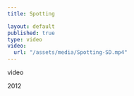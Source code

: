 ```yaml
---
title: Spotting

layout: default
published: true
type: video
video: 
  url: "/assets/media/Spotting-SD.mp4"
---
```


video

2012

<!-- more -->